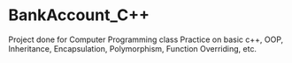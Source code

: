 # BankAccount_C++
Project done for Computer Programming class
Practice on basic c++, OOP, Inheritance, Encapsulation, Polymorphism, Function Overriding, etc.
